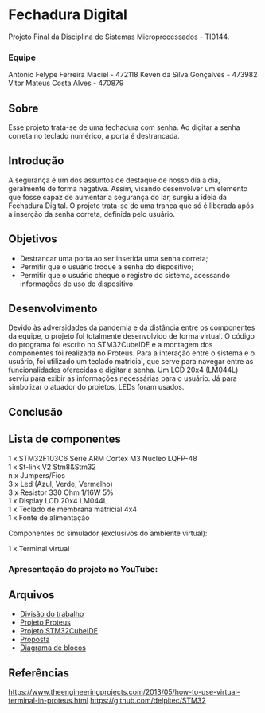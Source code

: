# **Fechadura Digital**

Projeto Final da Disciplina de Sistemas Microprocessados - TI0144.

### **Equipe**
Antonio Felype Ferreira Maciel - 472118
Keven da Silva Gonçalves - 473982
Vitor Mateus Costa Alves - 470879

## Sobre
Esse projeto trata-se de uma fechadura com senha. Ao digitar a senha correta no teclado numérico, a porta é destrancada.

## Introdução
A segurança é um dos assuntos de destaque de nosso dia a dia, geralmente de forma negativa. Assim, visando desenvolver um elemento que fosse capaz de aumentar a segurança do lar, surgiu a ideia da Fechadura Digital. O projeto trata-se de uma tranca que só é liberada após a inserção da senha correta, definida pelo usuário.

## Objetivos
- Destrancar uma porta ao ser inserida uma senha correta;
- Permitir que o usuário troque a senha do dispositivo;
- Permitir que o usuário cheque o registro do sistema, acessando informações de uso do dispositivo.

## Desenvolvimento
Devido às adversidades da pandemia e da distância entre os componentes da equipe, o projeto foi totalmente desenvolvido de forma virtual. O código do programa foi escrito no STM32CubeIDE e a montagem dos componentes foi realizada no Proteus.
Para a interação entre o sistema e o usuário, foi utilizado um teclado matricial, que serve para navegar entre as funcionalidades oferecidas e digitar a senha. Um LCD 20x4 (LM044L) serviu para exibir as informações necessárias para o usuário. Já para simbolizar o atuador do projetos, LEDs foram usados.

## Conclusão

## **Lista de componentes**

1 x STM32F103C6 Série ARM Cortex M3 Núcleo LQFP-48  
1 x St-link V2 Stm8&Stm32  
n x Jumpers/Fios  
3 x Led (Azul, Verde, Vermelho)  
3 x Resistor 330 Ohm 1/16W 5%  
1 x Display LCD 20x4 LM044L  
1 x Teclado de membrana matricial 4x4  
1 x Fonte de alimentação  

Componentes do simulador (exclusivos do ambiente virtual):

1 x Terminal virtual

### Apresentação do projeto no YouTube: 


## Arquivos

* [Divisão do trabalho](Divisão%20do%20trabalho/divisao.txt)
* [Projeto Proteus](https://github.com/kevensilvag/fechadura_digital-sm/tree/main/Projeto%20Proteus)
* [Projeto STM32CubeIDE](https://github.com/kevensilvag/fechadura_digital-sm/tree/main/Projeto%20STM32CubeIDE/fechadura%20-%20funcional%20-%20menu)
* [Proposta](https://github.com/kevensilvag/fechadura_digital-sm/tree/main/Proposta)
* [Diagrama de blocos](diagrama.jpg)


## **Referências**

https://www.theengineeringprojects.com/2013/05/how-to-use-virtual-terminal-in-proteus.html
https://github.com/delpitec/STM32


